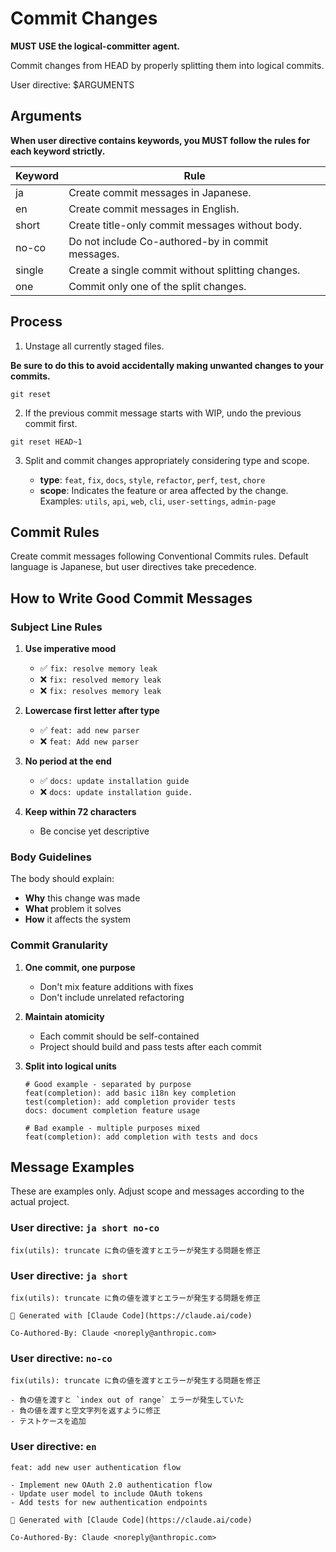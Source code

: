 # Commit Changes

**MUST USE the logical-committer agent.**

Commit changes from HEAD by properly splitting them into logical commits.

User directive: $ARGUMENTS

## Arguments

**When user directive contains keywords, you MUST follow the rules for each keyword strictly.**

| Keyword | Rule                                              |
| ------- | ------------------------------------------------- |
| ja      | Create commit messages in Japanese.               |
| en      | Create commit messages in English.                |
| short   | Create title-only commit messages without body.   |
| no-co   | Do not include Co-authored-by in commit messages. |
| single  | Create a single commit without splitting changes. |
| one     | Commit only one of the split changes.             |

## Process

1. Unstage all currently staged files.

**Be sure to do this to avoid accidentally making unwanted changes to your commits.**

`git reset`

2. If the previous commit message starts with WIP, undo the previous commit first.

`git reset HEAD~1`

3. Split and commit changes appropriately considering type and scope.

   - **type**: `feat`, `fix`, `docs`, `style`, `refactor`, `perf`, `test`, `chore`
   - **scope**: Indicates the feature or area affected by the change. Examples: `utils`, `api`, `web`, `cli`, `user-settings`, `admin-page`

## Commit Rules

Create commit messages following Conventional Commits rules.
Default language is Japanese, but user directives take precedence.

## How to Write Good Commit Messages

### Subject Line Rules

1. **Use imperative mood**

   - ✅ `fix: resolve memory leak`
   - ❌ `fix: resolved memory leak`
   - ❌ `fix: resolves memory leak`

2. **Lowercase first letter after type**

   - ✅ `feat: add new parser`
   - ❌ `feat: Add new parser`

3. **No period at the end**

   - ✅ `docs: update installation guide`
   - ❌ `docs: update installation guide.`

4. **Keep within 72 characters**
   - Be concise yet descriptive

### Body Guidelines

The body should explain:

- **Why** this change was made
- **What** problem it solves
- **How** it affects the system

### Commit Granularity

1. **One commit, one purpose**

   - Don't mix feature additions with fixes
   - Don't include unrelated refactoring

2. **Maintain atomicity**

   - Each commit should be self-contained
   - Project should build and pass tests after each commit

3. **Split into logical units**

   ```
   # Good example - separated by purpose
   feat(completion): add basic i18n key completion
   test(completion): add completion provider tests
   docs: document completion feature usage

   # Bad example - multiple purposes mixed
   feat(completion): add completion with tests and docs
   ```

## Message Examples

These are examples only. Adjust scope and messages according to the actual project.

### User directive: `ja short no-co`

```
fix(utils): truncate に負の値を渡すとエラーが発生する問題を修正
```

### User directive: `ja short`

```
fix(utils): truncate に負の値を渡すとエラーが発生する問題を修正

🤖 Generated with [Claude Code](https://claude.ai/code)

Co-Authored-By: Claude <noreply@anthropic.com>
```

### User directive: `no-co`

```
fix(utils): truncate に負の値を渡すとエラーが発生する問題を修正

- 負の値を渡すと `index out of range` エラーが発生していた
- 負の値を渡すと空文字列を返すように修正
- テストケースを追加
````

### User directive: `en`

```
feat: add new user authentication flow

- Implement new OAuth 2.0 authentication flow
- Update user model to include OAuth tokens
- Add tests for new authentication endpoints

🤖 Generated with [Claude Code](https://claude.ai/code)

Co-Authored-By: Claude <noreply@anthropic.com>
```
